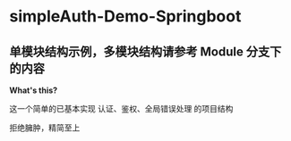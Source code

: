 # simpleAuth-Demo-Springboot

## 单模块结构示例，多模块结构请参考 Module 分支下的内容

__What's this?__

这一个简单的已基本实现 认证、鉴权、全局错误处理 的项目结构

拒绝臃肿，精简至上
